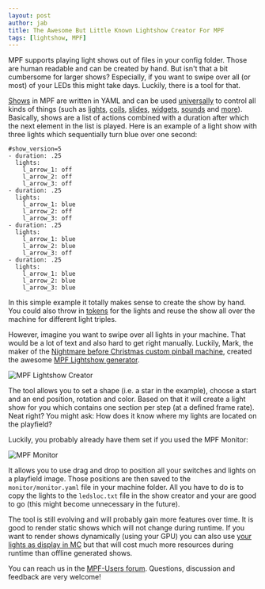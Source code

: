 ```yaml
---
layout: post
author: jab
title: The Awesome But Little Known Lightshow Creator For MPF
tags: [lightshow, MPF]
---
```

MPF supports playing light shows out of files in your config folder.
Those are human readable and can be created by hand.
But isn't that a bit cumbersome for larger shows?
Especially, if you want to swipe over all (or most) of your LEDs this might
take days.
Luckily, there is a tool for that.

[Shows](http://docs.missionpinball.org/en/dev/shows/index.html) in MPF are
written in YAML and can be used
[universally](http://docs.missionpinball.org/en/dev/config_players/index.html)
to control all kinds of things (such as
[lights](http://docs.missionpinball.org/en/dev/config_players/coil_player.html),
[coils](http://docs.missionpinball.org/en/dev/config_players/coil_player.html),
[slides](http://docs.missionpinball.org/en/dev/config_players/slide_player.html),
[widgets](http://docs.missionpinball.org/en/dev/config_players/widget_player.html),
[sounds](http://docs.missionpinball.org/en/dev/config_players/sound_player.html)
and [more](http://docs.missionpinball.org/en/dev/config_players/index.html)).
Basically, shows are a list of actions combined with a duration after which
the next element in the list is played.
Here is an example of a light show with three lights which sequentially turn
blue over one second: 

    #show_version=5
    - duration: .25
      lights:
        l_arrow_1: off
        l_arrow_2: off
        l_arrow_3: off
    - duration: .25
      lights:
        l_arrow_1: blue
        l_arrow_2: off
        l_arrow_3: off
    - duration: .25
      lights:
        l_arrow_1: blue
        l_arrow_2: blue
        l_arrow_3: off
    - duration: .25
      lights:
        l_arrow_1: blue
        l_arrow_2: blue
        l_arrow_3: blue

In this simple example it totally makes sense to create the show by hand.
You could also throw in
[tokens](http://docs.missionpinball.org/en/dev/shows/tokens.html)
for the lights and reuse the show all
over the machine for different light triples.

However, imagine you want to swipe over all lights in your machine.
That would be a lot of text and also hard to get right manually.
Luckily, Mark, the maker of the
[Nightmare before Christmas custom pinball machine](https://pinside.com/pinball/forum/topic/the-nightmare-before-christmas),
created the awesome
[MPF Lightshow generator](http://docs.missionpinball.org/en/dev/tools/showcreator/index.html).

![MPF Lightshow Creator](http://docs.missionpinball.org/en/dev/_images/showcreator.png)

The tool allows you to set a shape (i.e. a star in the example), choose a start
and an end position, rotation and color.
Based on that it will create a light show for you which contains one section
per step (at a defined frame rate). 
Neat right?
You might ask: How does it know where my lights are located on the playfield?

Luckily, you probably already have them set if you used the MPF Monitor: 

![MPF Monitor](http://docs.missionpinball.org/en/dev/_images/mpf-monitor.jpg)

It allows you to use drag and drop to position all your switches and lights on
a playfield image.
Those positions are then saved to the ``monitor/monitor.yaml`` file in your
machine folder.
All you have to do is to copy the lights to the ``ledsloc.txt`` file in the
show creator and your are good to go (this might become unnecessary in the
future).

The tool is still evolving and will probably gain more features over time.
It is good to render static shows which will not change during runtime.
If you want to render shows dynamically (using your GPU) you can also use
[your lights as display in MC](http://docs.missionpinball.org/en/dev/config_players/display_light_player.html)
but that will cost much more resources during runtime than offline generated
shows.

You can reach us in the [MPF-Users forum](https://groups.google.com/forum/#!forum/mpf-users).
Questions, discussion and feedback are very welcome!
